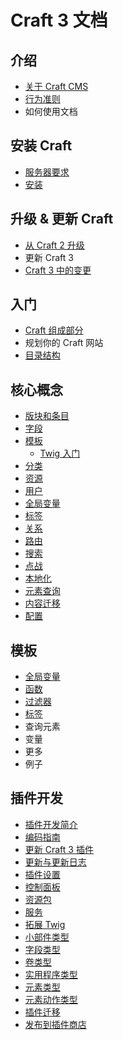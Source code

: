 Craft 3 文档
=====================

## 介绍

- [关于 Craft CMS](zh/introduction.md)
- [行为准则](zh/coc.md)
- 如何使用文档

## 安装 Craft

- [服务器要求](zh/requirements.md)
- [安装](zh/installation.md)

## 升级 & 更新 Craft

- [从 Craft 2 升级](zh/upgrade.md)
- 更新 Craft 3
- [Craft 3 中的变更](zh/changes-in-craft-3.md)

## 入门

- [Craft 组成部分](zh/the-pieces-of-craft.md)
- 规划你的 Craft 网站
- [目录结构](zh/directory-structure.md)

## 核心概念

- [版块和条目](zh/sections-and-entries.md)
- [字段](zh/fields.md)
- [模板](zh/templates.md)
  - [Twig 入门](zh/twig-primer.md)
- [分类](zh/categories.md)
- [资源](zh/assets.md)
- [用户](zh/users.md)
- [全局变量](zh/globals.md)
- [标签](zh/tags.md)
- [关系](zh/relations.md)
- [路由](zh/routing.md)
- [搜索](zh/searching.md)
- [点战](zh/sites.md)
- [本地化](zh/localization.md)
- [元素查询](zh/element-queries.md)
- [内容迁移](zh/content-migrations.md)
- [配置](zh/configuration.md)

## 模板

- [全局变量](zh/templating/global-variables.md)
- [函数](zh/templating/functions.md)
- [过滤器](zh/templating/filters.md)
- [标签](zh/templating/tags.md)
- 查询元素
- 变量
- 更多
- 例子


## 插件开发

- [插件开发简介](zh/plugin-intro.md)
- [编码指南](zh/coding-guidelines.md)
- [更新 Craft 3 插件](zh/updating-plugins.md)
- [更新与更新日志](zh/changelogs-and-updates.md)
- [插件设置](zh/plugin-settings.md)
- [控制面板](zh/cp-section.md)
- [资源包](zh/asset-bundles.md)
- [服务](zh/services.md)
- [拓展 Twig](zh/extending-twig.md)
- [小部件类型](zh/widget-types.md)
- [字段类型](zh/field-types.md)
- [卷类型](zh/volume-types.md)
- [实用程序类型](zh/utility-types.md)
- [元素类型](zh/element-types.md)
- [元素动作类型](zh/element-action-types.md)
- [插件迁移](zh/plugin-migrations.md)
- [发布到插件商店](zh/plugin-store.md)
